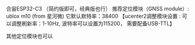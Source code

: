合宙ESP32-C3 （简约版即可，经典版也行）
推荐定位模块（GNSS module）: ublox m10 (from 星河微) 它默认默特率：38400 
【ucenter2调整模块设置 : 可以调整刷新率：1-10Hz, 波特率可以设置为115200， 需要配备USB-TTL】

其他定位模块也可以
